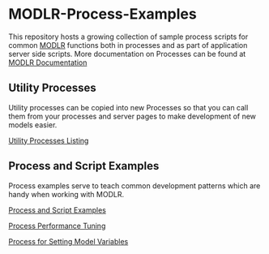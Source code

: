 
# MODLR-Process-Examples
This repository hosts a growing collection of sample process scripts for common [MODLR](https://modlr.co) functions both in processes and as part of application server side scripts. More documentation on Processes can be found at [MODLR Documentation](https://docs.modlr.co)

## Utility Processes
Utility processes can be copied into new Processes so that you can call them from your processes and server pages to make development of new models easier.

[Utility Processes Listing](/Utilities/Utilities.md)


## Process and Script Examples
Process examples serve to teach common development patterns which are handy when working with MODLR.

[Process and Script Examples](/Examples/Examples.md)

[Process Performance Tuning](/Examples/Performance-Tuning.md)

[Process for Setting Model Variables](/Examples/Setting-Variables.md)
